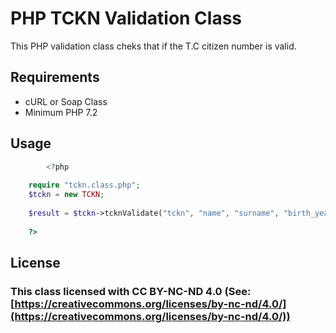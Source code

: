 # PHP TCKN Validation Class
This PHP validation class cheks that if the T.C citizen number is valid.

## Requirements

 - cURL or Soap Class
 - Minimum PHP 7.2

## Usage
```php
    	<?php
		
	require "tckn.class.php";
	$tckn = new TCKN;
	
	$result = $tckn->tcknValidate("tckn", "name", "surname", "birth_year"); // Returns "true" if valid. Else returns false.
	
	?>
```
## License

### This class licensed with CC BY-NC-ND 4.0 (See: [https://creativecommons.org/licenses/by-nc-nd/4.0/](https://creativecommons.org/licenses/by-nc-nd/4.0/))
